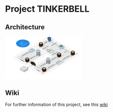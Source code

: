 # Project TINKERBELL

## Architecture
<img src="img/architecture.png" width="250px">

## Wiki
For further information of this project, see this [wiki](http://cscp2.sogang.ac.kr/CSE4187/index.php/%ED%94%BC%ED%84%B0%ED%8C%AC)
